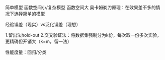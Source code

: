 简单模型 函数空间小/复杂模型 函数空间大
奥卡姆剃刀原理：在效果差不多的情况下选择简单的模型

经验误差（现实）vs泛化误差（理想）

1.留出法hold-out
2.交叉验证法：将数据集强制分为k份，每次取一份多次实验，更精确但开销大（k=m，留一法）

性能度量：回归/分类
